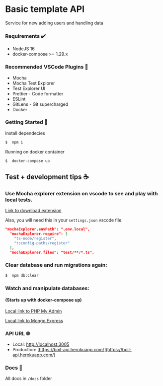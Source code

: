 # Basic template API

Service for new adding users and handling data

### Requirements ✔️

- NodeJS 16
- docker-compose >= 1.29.x

### Recommended VSCode Plugins 🧩

- Mocha
- Mocha Test Explorer
- Test Explorer UI
- Prettier - Code formatter
- ESLint
- GitLens - Git supercharged
- Docker

### Getting Started 🚀

Install dependecies

```bash
$  npm i
```

Running on docker container

```bash
$  docker-compose up
```

## Test + development tips ☕
### Use Mocha explorer extension on vscode to see and play with local tests.
[Link to download extension](https://marketplace.visualstudio.com/items?itemName=hbenl.vscode-mocha-test-adapter)

Also, you will need this in your `settings.json` vscode file: 
```json
"mochaExplorer.envPath": ".env.local",
  "mochaExplorer.require": [
    "ts-node/register",
    "tsconfig-paths/register"
  ],
  "mochaExplorer.files": "test/**/*.ts",
```

### Clear database and run migrations again:

```bash
$  npm db:clear
```

### Watch and manipulate databases:
#### (Starts up with docker-compose up)
[Local link to PHP My Admin](http://0.0.0.0:8084) 

[Local link to Mongo Express](http://0.0.0.0:8081)

### API URL 🌐

- Local: [http://localhost:3005](http://localhost:3005)
- Production: [https://boil-api.herokuapp.com/](https://boil-api.herokuapp.com/)

### Docs 📝

All docs in `/docs` folder
